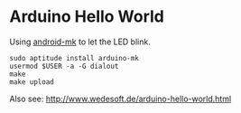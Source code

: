 # Arduino Hello World

Using [android-mk][1] to let the LED blink.

```Shell
sudo aptitude install arduino-mk
usermod $USER -a -G dialout
make
make upload
```

Also see: http://www.wedesoft.de/arduino-hello-world.html

[1]: http://www.jamesrobertson.eu/blog/2012/sep/20/uploading-a-sketch-from-the-comman.html
[2]: http://www.mightwerk.com/software/EB62E441-1C1B-43AC-9CEA-FF0AE8753833/index.html
[3]: https://learn.adafruit.com/adafruit-proto-shield-arduino/overview
